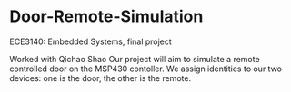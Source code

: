 Door-Remote-Simulation
======================

ECE3140: Embedded Systems, final project

Worked with Qichao Shao
Our project will aim to simulate a remote controlled door on the MSP430 contoller. We assign identities to our two
devices: one is the door, the other is the remote.
